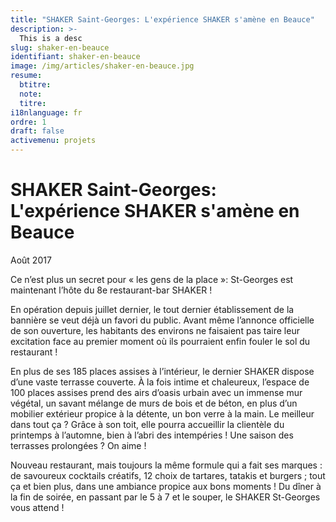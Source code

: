 ```yaml
---
title: "SHAKER Saint-Georges: L'expérience SHAKER s'amène en Beauce"
description: >-
  This is a desc
slug: shaker-en-beauce
identifiant: shaker-en-beauce 
image: /img/articles/shaker-en-beauce.jpg
resume:
  btitre: 
  note: 
  titre: 
i18nlanguage: fr
ordre: 1
draft: false
activemenu: projets
---
```


# SHAKER Saint-Georges: L'expérience SHAKER s'amène en Beauce

Août 2017

Ce n’est plus un secret pour « les gens de la place »: St-Georges est maintenant l’hôte du 8e restaurant-bar SHAKER ! 

En opération depuis juillet dernier, le tout dernier établissement de la bannière se veut déjà un favori du public. Avant même l’annonce officielle de son ouverture, les habitants des environs ne faisaient pas taire leur excitation face au premier moment où ils pourraient enfin fouler le sol du restaurant ! 

En plus de ses 185 places assises à l’intérieur, le dernier SHAKER dispose d’une vaste terrasse couverte. À la fois intime et chaleureux, l’espace de 100 places assises prend des airs d’oasis urbain avec un immense mur végétal, un savant mélange de murs de bois et de béton, en plus d’un mobilier extérieur propice à la détente, un bon verre à la main. Le meilleur dans tout ça ? Grâce à son toit, elle pourra accueillir la clientèle du printemps à l’automne, bien à l’abri des intempéries ! Une saison des terrasses prolongées ? On aime ! 

Nouveau restaurant, mais toujours la même formule qui a fait ses marques : de savoureux cocktails créatifs, 12 choix de tartares, tatakis et burgers ; tout ça et bien plus, dans une ambiance propice aux bons moments !
Du dîner à la fin de soirée, en passant par le 5 à 7 et le souper, le SHAKER St-Georges vous attend !
